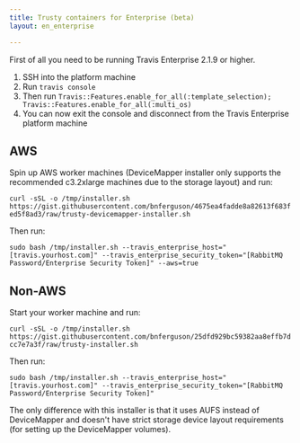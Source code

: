 ```yaml
---
title: Trusty containers for Enterprise (beta)
layout: en_enterprise

---
```


First of all you need to be running Travis Enterprise 2.1.9 or higher.

1. SSH into the platform machine
2. Run `travis console`
3. Then run `Travis::Features.enable_for_all(:template_selection); Travis::Features.enable_for_all(:multi_os)`
4. You can now exit the console and disconnect from the Travis Enterprise platform machine


## AWS
Spin up AWS worker machines (DeviceMapper installer only supports the recommended c3.2xlarge machines due to the storage layout) and run:

`curl -sSL -o /tmp/installer.sh https://gist.githubusercontent.com/bnferguson/4675ea4fadde8a82613f683fed5f8ad3/raw/trusty-devicemapper-installer.sh`

Then run:

`sudo bash /tmp/installer.sh --travis_enterprise_host="[travis.yourhost.com]" --travis_enterprise_security_token="[RabbitMQ Password/Enterprise Security Token]" --aws=true`

## Non-AWS

Start your worker machine and run:

`curl -sSL -o /tmp/installer.sh https://gist.githubusercontent.com/bnferguson/25dfd929bc59382aa8effb7dcc7e7a3f/raw/trusty-installer.sh`

Then run:

`sudo bash /tmp/installer.sh --travis_enterprise_host="[travis.yourhost.com]" --travis_enterprise_security_token="[RabbitMQ Password/Enterprise Security Token]"`

The only difference with this installer is that it uses AUFS instead of DeviceMapper and doesn't have strict storage device layout requirements (for setting up the DeviceMapper volumes).